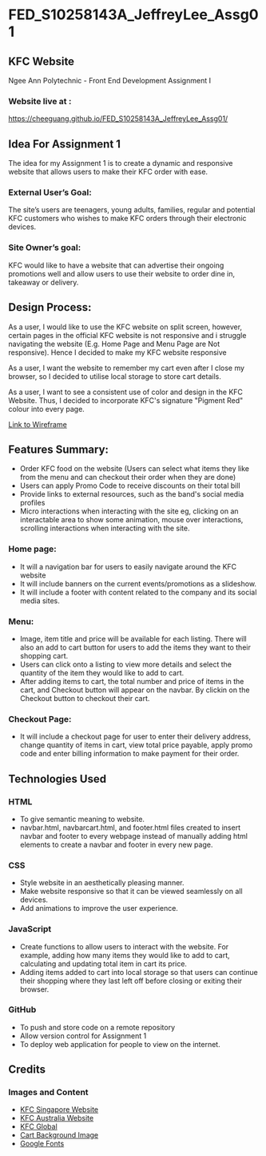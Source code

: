 # FED_S10258143A_JeffreyLee_Assg01

## KFC Website

Ngee Ann Polytechnic - Front End Development Assignment I

### Website live at :

https://cheeguang.github.io/FED_S10258143A_JeffreyLee_Assg01/

## Idea For Assignment 1

The idea for my Assignment 1 is to create a dynamic and responsive website that allows users to make their KFC order with ease.

### External User’s Goal:

The site’s users are teenagers, young adults, families, regular and potential KFC customers who wishes to make KFC orders through their electronic devices.

### Site Owner’s goal:

KFC would like to have a website that can advertise their ongoing promotions well and allow users to use their website to order dine in, takeaway or delivery.

## Design Process:

As a user, I would like to use the KFC website on split screen, however, certain pages in the official KFC website is not responsive and i struggle navigating the website (E.g. Home Page and Menu Page are Not responsive). Hence I decided to make my KFC website responsive

As a user, I want the website to remember my cart even after I close my browser, so I decided to utilise local storage to store cart details.

As a user, I want to see a consistent use of color and design in the KFC Website. Thus, I decided to incorporate KFC's signature "Pigment Red" colour into every page.

[Link to Wireframe](https://www.figma.com/file/fOMA7jiWh5Dd3S2yAePSVI/KFC-Website-Wireframe?type=design&node-id=0%3A1&mode=design&t=yISY7cTGPxNiBmaY-1)

## Features Summary:

- Order KFC food on the website (Users can select what items they like from the menu and can checkout their order when they are done)
- Users can apply Promo Code to receive discounts on their total bill
- Provide links to external resources, such as the band's social media profiles
- Micro interactions when interacting with the site eg, clicking on an interactable area to show some animation, mouse over interactions, scrolling interactions when interacting with the site.

### Home page:

- It will a navigation bar for users to easily navigate around the KFC website
- It will include banners on the current events/promotions as a slideshow.
- It will include a footer with content related to the company and its social media sites.

### Menu:

- Image, item title and price will be available for each listing. There will also an add to cart button for users to add the items they want to their shopping cart.
- Users can click onto a listing to view more details and select the quantity of the item they would like to add to cart.
- After adding items to cart, the total number and price of items in the cart, and Checkout button will appear on the navbar. By clickin on the Checkout button to checkout their cart.

### Checkout Page:

- It will include a checkout page for user to enter their delivery address, change quantity of items in cart, view total price payable, apply promo code and enter billing information to make payment for their order.

## Technologies Used

### HTML

- To give semantic meaning to website.
- navbar.html, navbarcart.html, and footer.html files created to insert navbar and footer to every webpage instead of manually adding html elements to create a navbar and footer in every new page.

### CSS

- Style website in an aesthetically pleasing manner.
- Make website responsive so that it can be viewed seamlessly on all devices.
- Add animations to improve the user experience.

### JavaScript

- Create functions to allow users to interact with the website. For example, adding how many items they would like to add to cart, calculating and updating total item in cart its price.
- Adding items added to cart into local storage so that users can continue their shopping where they last left off before closing or exiting their browser.

### GitHub

- To push and store code on a remote repository
- Allow version control for Assignment 1
- To deploy web application for people to view on the internet.

## Credits

### Images and Content

- [KFC Singapore Website](https://www.kfc.com.sg/)
- [KFC Australia Website](https://www.kfc.com.au/)
- [KFC Global](https://global.kfc.com/asset-library/)
- [Cart Background Image](https://www.rawshorts.com/freeicons/wp-content/uploads/2017/01/red_shoppictbasket_1484336512-1.png)
- [Google Fonts](https://fonts.google.com/)
